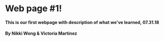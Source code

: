 # Web page #1!

#### This is our first webpage with description of what we've learned, 07.31.18

#### By Nikki Wong & Victoria Martinez
